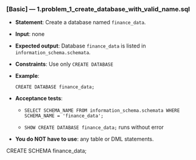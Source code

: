 ### [Basic] — 1.problem_1_create_database_with_valid_name.sql

- **Statement**: Create a database named `finance_data`.
    
- **Input**: none
    
- **Expected output**: Database `finance_data` is listed in `information_schema.schemata`.
    
- **Constraints**: Use only `CREATE DATABASE`
    
- **Example**:
    
    `CREATE DATABASE finance_data;`
    
- **Acceptance tests**:
    
    - `SELECT SCHEMA_NAME FROM information_schema.schemata WHERE SCHEMA_NAME = 'finance_data';`
        
    - `SHOW CREATE DATABASE finance_data;` runs without error
        
- **You do NOT have to use**: any table or DML statements.
  
  
CREATE SCHEMA finance_data;
